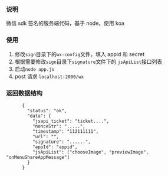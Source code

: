 
### 说明
微信 sdk 签名的服务端代码，基于 node，使用 koa 



### 使用

1. 修改`sign`目录下的`wx-config`文件，填入 appid 和 secret 
2. 根据需要修改`sign`目录下`signature`文件下的 `jsApiList`接口列表
3. 启动`node app.js`
4. post 请求 `localhost:2000/wx`


### 返回数据结构

		  {
		    "status": "ok",
		    "data": {
		      "jsapi_ticket": "ticket....",
		      "nonceStr": ".....",
		      "timestamp": "112111111",
		      "url": "",
		      "signature": "......",
		      "appId": "appid",
		      "jsApiList": ["chooseImage", "previewImage", "onMenuShareAppMessage"]  
		    }
		  }




